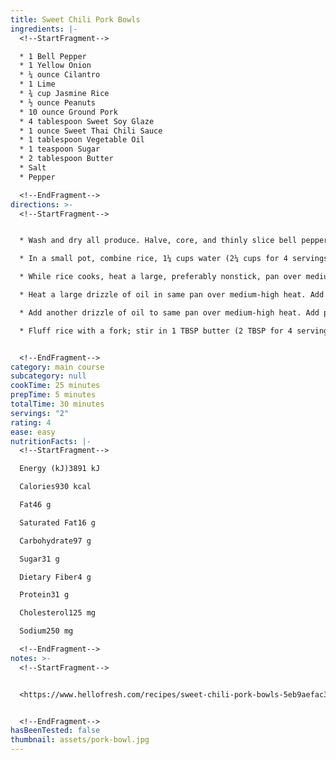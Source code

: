 ```yaml
---
title: Sweet Chili Pork Bowls
ingredients: |-
  <!--StartFragment-->

  * 1 Bell Pepper
  * 1 Yellow Onion
  * ¼ ounce Cilantro
  * 1 Lime
  * ¾ cup Jasmine Rice
  * ½ ounce Peanuts
  * 10 ounce Ground Pork
  * 4 tablespoon Sweet Soy Glaze
  * 1 ounce Sweet Thai Chili Sauce
  * 1 tablespoon Vegetable Oil
  * 1 teaspoon Sugar
  * 2 tablespoon Butter
  * Salt
  * Pepper

  <!--EndFragment-->
directions: >-
  <!--StartFragment-->


  * Wash and dry all produce. Halve, core, and thinly slice bell pepper into strips. Halve, peel, and thinly slice onion. Zest and quarter lime (for 4 servings, zest 1 lime and quarter both). Mince cilantro.

  * In a small pot, combine rice, 1¼ cups water (2¼ cups for 4 servings), and a pinch of salt. Bring to a boil, then cover and reduce to a low simmer. Cook until rice is tender, 15-18 minutes. Keep covered off heat until ready to serve.

  * While rice cooks, heat a large, preferably nonstick, pan over mediumhigh heat. Add peanuts, 1 tsp sugar (2 tsp for 4 servings), and 2 TBSP water. Cook, stirring often, until water has evaporated and peanuts are coated and lightly toasted, 3-5 minutes. Turn off heat; transfer to a small bowl. Wipe out pan.

  * Heat a large drizzle of oil in same pan over medium-high heat. Add bell pepper and onion; season with salt and pepper. Cook, stirring, until tender and lightly browned, 6-9 minutes. Transfer veggies to a plate.

  * Add another drizzle of oil to same pan over medium-high heat. Add pork; season with salt and pepper. Using a spatula, press into an even layer. Cook, without stirring, until browned on bottom, 3-4 minutes. Break up meat into pieces and continue cooking until pork is cooked through, 2-4 minutes more. Stir in cooked veggies, then add sweet soy glaze, chili sauce, and 1 TBSP butter (2 TBSP for 4 servings). Cook, stirring, until mixture is thoroughly coated, 1-2 minutes.

  * Fluff rice with a fork; stir in 1 TBSP butter (2 TBSP for 4 servings) and lime zest to taste. Season with salt. Divide between bowls and top with pork mixture. Top with peanuts and cilantro. Serve with lime wedges on the side.


  <!--EndFragment-->
category: main course
subcategory: null
cookTime: 25 minutes
prepTime: 5 minutes
totalTime: 30 minutes
servings: "2"
rating: 4
ease: easy
nutritionFacts: |-
  <!--StartFragment-->

  Energy (kJ)3891 kJ

  Calories930 kcal

  Fat46 g

  Saturated Fat16 g

  Carbohydrate97 g

  Sugar31 g

  Dietary Fiber4 g

  Protein31 g

  Cholesterol125 mg

  Sodium250 mg

  <!--EndFragment-->
notes: >-
  <!--StartFragment-->


  <https://www.hellofresh.com/recipes/sweet-chili-pork-bowls-5eb9aefac352847ac10c4bc0>


  <!--EndFragment-->
hasBeenTested: false
thumbnail: assets/pork-bowl.jpg
---
```

